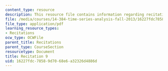 ```yaml
---
content_type: resource
description: This resource file contains information regarding recitation 9.
file: /media/courses/14-384-time-series-analysis-fall-2013/16227fdc78589d7068e6a32326d4886d_MIT14_384F13_rec9.pdf
file_type: application/pdf
learning_resource_types:
- Recitations
ocw_type: OCWFile
parent_title: Recitations
parent_type: CourseSection
resourcetype: Document
title: Recitation 9
uid: 16227fdc-7858-9d70-68e6-a32326d4886d
---
```

